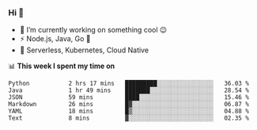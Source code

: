 ### Hi 👋

<!--
**nodejh/nodejh** is a ✨ _special_ ✨ repository because its `README.md` (this file) appears on your GitHub profile.

Here are some ideas to get you started:

- 🔭 I’m currently working on ...
- 🌱 I’m currently learning ...
- 👯 I’m looking to collaborate on ...
- 🤔 I’m looking for help with ...
- 💬 Ask me about ...
- 📫 How to reach me: ...
- 😄 Pronouns: ...
- ⚡ Fun fact: ...
-->

- 🔭 I’m currently working on something cool :wink:
- ⚡ Node.js, Java, Go :thought_balloon:
- 🤖 Serverless, Kubernetes, Cloud Native

📊 **This week I spent my time on**

<!--START_SECTION:waka-->

```text
Python           2 hrs 17 mins   █████████░░░░░░░░░░░░░░░░   36.03 %
Java             1 hr 49 mins    ███████░░░░░░░░░░░░░░░░░░   28.54 %
JSON             59 mins         ████░░░░░░░░░░░░░░░░░░░░░   15.46 %
Markdown         26 mins         █▓░░░░░░░░░░░░░░░░░░░░░░░   06.87 %
YAML             18 mins         █▒░░░░░░░░░░░░░░░░░░░░░░░   04.88 %
Text             8 mins          ▓░░░░░░░░░░░░░░░░░░░░░░░░   02.35 %
```

<!--END_SECTION:waka-->


<!--
:traffic_light: **Visitors**

![visitors](https://visitor-badge.glitch.me/badge?page_id=nodejh.nodejh)
-->
